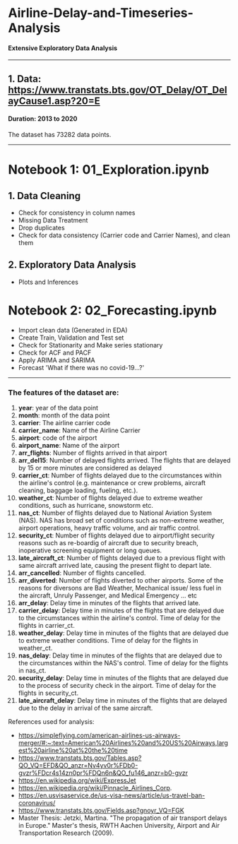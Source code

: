 # Airline-Delay-and-Timeseries-Analysis
#### Extensive Exploratory Data Analysis

--- 
## 1. Data: https://www.transtats.bts.gov/OT_Delay/OT_DelayCause1.asp?20=E
#### Duration: 2013 to 2020

The dataset has 73282 data points. 

----
# Notebook 1: 01_Exploration.ipynb
## 1. Data Cleaning
* Check for consistency in column names
* Missing Data Treatment
* Drop duplicates
* Check for data consistency (Carrier code and Carrier Names), and clean them

## 2. Exploratory Data Analysis
* Plots and Inferences


# Notebook 2: 02_Forecasting.ipynb
* Import clean data (Generated in EDA)
* Create Train, Validation and Test set
* Check for Stationarity and Make series stationary
* Check for ACF and PACF
* Apply ARIMA and SARIMA
* Forecast 'What if there was no covid-19…?'

---

### The features of the dataset are:
1. **year**: year of the data point
2. **month**: month of the data point
3. **carrier**: The airline carrier code
4. **carrier_name**: Name of the Airline Carrier
5. **airport**: code of the airport
6. **airport_name**: Name of the airport 
7. **arr_flights**: Number of flights arrived in that airport
8. **arr_del15**: Number of delayed flights arrived. The flights that are delayed by 15 or more minutes are considered as delayed
9. **carrier_ct**: Number of flights delayed due to the circumstances within the airline's control (e.g. maintenance or crew problems, aircraft cleaning, baggage loading, fueling, etc.).
10. **weather_ct**: Number of flights delayed due to extreme weather conditions, such as hurricane, snowstorm etc.
11. **nas_ct**: Number of flights delayed due to National Aviation System (NAS). NAS has broad set of conditions such as non-extreme weather, airport operations, heavy traffic volume, and air traffic control.
12. **security_ct**: Number of flights delayed due to airport/flight security reasons such as re-boardig of aircraft due to security breach, inoperative screening equipment or long queues.
13. **late_aircraft_ct**: Number of flights delayed due to a previous flight with same aircraft arrived late, causing the present flight to depart late.
14. **arr_cancelled**: Number of flights cancelled.
15. **arr_diverted**: Number of flights diverted to other airports. Some of the reasons for diversons are Bad Weather, Mechanical issue/ less fuel in the aircraft, Unruly Passenger, and Medical Emergency ... etc
16. **arr_delay**: Delay time in minutes of the flights that arrived late.
17. **carrier_delay**: Delay time in minutes of the flights that are delayed due to the circumstances within the airline's control. Time of delay for the flights in carrier_ct.
18. **weather_delay**: Delay time in minutes of the flights that are delayed due to extreme weather conditions. Time of delay for the flights in weather_ct.
19. **nas_delay**: Delay time in minutes of the flights that are delayed due to the circumstances within the NAS's control. Time of delay for the flights in nas_ct.
20. **security_delay**: Delay time in minutes of the flights that are delayed due to the process of security check in the airport. Time of delay for the flights in security_ct.
21. **late_aircraft_delay**: Delay time in minutes of the flights that are delayed due to the delay in arrival of the same aircraft.





References used for analysis:
* https://simpleflying.com/american-airlines-us-airways-merger/#:~:text=American%20Airlines%20and%20US%20Airways,largest%20airline%20at%20the%20time
* https://www.transtats.bts.gov/Tables.asp?QO_VQ=EFD&QO_anzr=Nv4yv0r%FDb0-gvzr%FDcr4s14zn0pr%FDQn6n&QO_fu146_anzr=b0-gvzr
* https://en.wikipedia.org/wiki/ExpressJet
* https://en.wikipedia.org/wiki/Pinnacle_Airlines_Corp.
* https://en.usvisaservice.de/us-visa-news/article/us-travel-ban-coronavirus/
* https://www.transtats.bts.gov/Fields.asp?gnoyr_VQ=FGK
* Master Thesis: Jetzki, Martina. "The propagation of air transport delays in Europe." Master's thesis, RWTH Aachen University, Airport and Air Transportation Research (2009).


